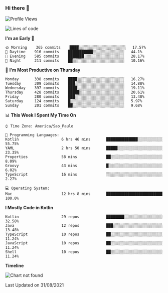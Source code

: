### Hi there 👋

<!--
**fernandonogueira/fernandonogueira** is a ✨ _special_ ✨ repository because its `README.md` (this file) appears on your GitHub profile.

Here are some ideas to get you started:

- 🔭 I’m currently working on ...
- 🌱 I’m currently learning ...
- 👯 I’m looking to collaborate on ...
- 🤔 I’m looking for help with ...
- 💬 Ask me about ...
- 📫 How to reach me: ...
- 😄 Pronouns: ...
- ⚡ Fun fact: ...
-->

<!--START_SECTION:waka-->
![Profile Views](http://img.shields.io/badge/Profile%20Views-1-blue)

![Lines of code](https://img.shields.io/badge/From%20Hello%20World%20I%27ve%20Written-462356%20lines%20of%20code-blue)

**I'm an Early 🐤** 

```text
🌞 Morning    365 commits    ████░░░░░░░░░░░░░░░░░░░░░   17.57% 
🌆 Daytime    916 commits    ███████████░░░░░░░░░░░░░░   44.1% 
🌃 Evening    585 commits    ███████░░░░░░░░░░░░░░░░░░   28.17% 
🌙 Night      211 commits    ██░░░░░░░░░░░░░░░░░░░░░░░   10.16%

```
📅 **I'm Most Productive on Thursday** 

```text
Monday       338 commits    ████░░░░░░░░░░░░░░░░░░░░░   16.27% 
Tuesday      309 commits    ███░░░░░░░░░░░░░░░░░░░░░░   14.88% 
Wednesday    397 commits    ████░░░░░░░░░░░░░░░░░░░░░   19.11% 
Thursday     428 commits    █████░░░░░░░░░░░░░░░░░░░░   20.61% 
Friday       280 commits    ███░░░░░░░░░░░░░░░░░░░░░░   13.48% 
Saturday     124 commits    █░░░░░░░░░░░░░░░░░░░░░░░░   5.97% 
Sunday       201 commits    ██░░░░░░░░░░░░░░░░░░░░░░░   9.68%

```


📊 **This Week I Spent My Time On** 

```text
⌚︎ Time Zone: America/Sao_Paulo

💬 Programming Languages: 
Kotlin                   6 hrs 46 mins       ██████████████░░░░░░░░░░░   55.75% 
YAML                     2 hrs 50 mins       █████░░░░░░░░░░░░░░░░░░░░   23.35% 
Properties               58 mins             ██░░░░░░░░░░░░░░░░░░░░░░░   8.09% 
Groovy                   43 mins             █░░░░░░░░░░░░░░░░░░░░░░░░   6.02% 
TypeScript               16 mins             ░░░░░░░░░░░░░░░░░░░░░░░░░   2.27%

💻 Operating System: 
Mac                      12 hrs 8 mins       █████████████████████████   100.0%

```

**I Mostly Code in Kotlin** 

```text
Kotlin                   29 repos            ████████░░░░░░░░░░░░░░░░░   32.58% 
Java                     12 repos            ███░░░░░░░░░░░░░░░░░░░░░░   13.48% 
TypeScript               10 repos            ██░░░░░░░░░░░░░░░░░░░░░░░   11.24% 
JavaScript               10 repos            ██░░░░░░░░░░░░░░░░░░░░░░░   11.24% 
Shell                    10 repos            ██░░░░░░░░░░░░░░░░░░░░░░░   11.24%

```


**Timeline**

![Chart not found](https://raw.githubusercontent.com/fernandonogueira/fernandonogueira/master/charts/bar_graph.png) 


 Last Updated on 31/08/2021
<!--END_SECTION:waka-->

